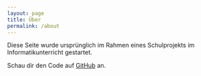 ```yaml
---
layout: page
title: Über
permalink: /about
---
```


Diese Seite wurde ursprünglich im Rahmen eines Schulprojekts im Informatikunterricht gestartet.

Schau dir den Code auf [GitHub](https://github.com/lutz-stu/school-blog) an.
